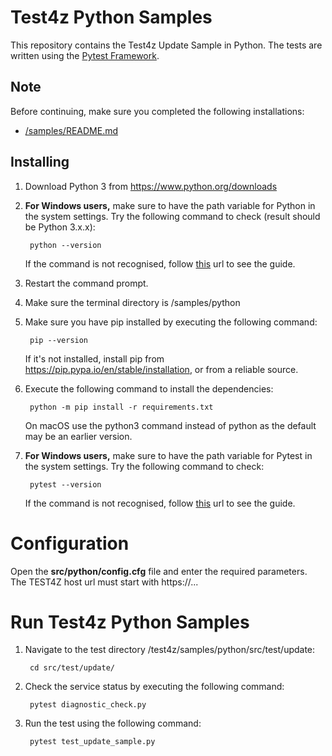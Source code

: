 # Test4z Python Samples

This repository contains the Test4z Update Sample in Python. The tests are written using the [Pytest Framework](https://docs.pytest.org/).

## Note
Before continuing, make sure you completed the following installations:

* [/samples/README.md](/samples/README.md)

## Installing

1. Download Python 3 from https://www.python.org/downloads

2. **For Windows users,** make sure to have the path variable for Python in the system settings. Try the following command to check (result should be Python 3.x.x):

        python --version

   If the command is not recognised, follow [this](https://www.educative.io/edpresso/how-to-add-python-to-path-variable-in-windows) url to see the guide.

3. Restart the command prompt.

4. Make sure the terminal directory is /samples/python

5. Make sure you have pip installed by executing the following command:

        pip --version
    If it's not installed, install pip from https://pip.pypa.io/en/stable/installation, or from a reliable source.       

6. Execute the following command to install the dependencies:

        python -m pip install -r requirements.txt
   On macOS use the python3 command instead of python as the default may be an earlier version.

7. **For Windows users,** make sure to have the path variable for Pytest in the system settings. Try the following command to check:

        pytest --version

   If the command is not recognised, follow [this](https://www.educative.io/edpresso/how-to-add-python-to-path-variable-in-windows) url to see the guide.

      
# Configuration 

Open the **src/python/config.cfg** file and enter the required parameters. The TEST4Z host url must start with https://...

# Run Test4z Python Samples

1. Navigate to the test directory /test4z/samples/python/src/test/update:

        cd src/test/update/ 
        
2. Check the service status by executing the following command:

        pytest diagnostic_check.py 

2. Run the test using the following command:

        pytest test_update_sample.py 
